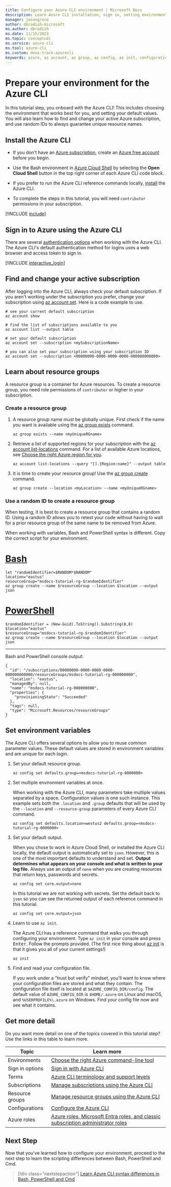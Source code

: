 ```yaml
---
title: Configure your Azure CLI environment | Microsoft Docs
description: Learn Azure CLI installation, sign in, setting environment variables, and creating Azure resources containing a random ID.
manager: jasongroce
author: dbradish-microsoft
ms.author: dbradish
ms.date: 11/15/2023
ms.topic: conceptual
ms.service: azure-cli
ms.tool: azure-cli
ms.custom: devx-track-azurecli
keywords: azure, az account, az group, az config, az init, configuration
---
```

# Prepare your environment for the Azure CLI

In this tutorial step, you onboard with the Azure CLI! This includes choosing the environment that works best for you, and setting your default values. You will also learn how to find and change your active Azure subscription, and use random IDs to always guarantee unique resource names.

## Install the Azure CLI

* If you don't have an [Azure subscription](/azure/guides/developer/azure-developer-guide#understanding-accounts-subscriptions-and-billing), create an [Azure free account](https://azure.microsoft.com/free/?ref=microsoft.com&utm_source=microsoft.com&utm_medium=docs&utm_campaign=visualstudio) before you begin.

* Use the Bash environment in [Azure Cloud Shell](/azure/cloud-shell/overview) by selecting the **Open Cloud Shell** button in the top right corner of each Azure CLI code block.

* If you prefer to run the Azure CLI reference commands locally, [install](/cli/azure/install-azure-cli) the Azure CLI.

* To complete the steps in this tutorial, you will need `contributor` permissions in your subscription.

[!INCLUDE [include](./includes/current-version.md)]

## Sign in to Azure using the Azure CLI

There are several [authentication options](./authenticate-azure-cli.md) when working with the Azure CLI. The Azure CLI's default authentication method for logins uses a web browser and access token to sign in.

[!INCLUDE [interactive_login](includes/interactive-login.md)]

## Find and change your active subscription

After logging into the Azure CLI, always check your default subscription. If you aren't working under the subscription you prefer, change your subscription using [az account set](/cli/azure/account#az-account-set). Here is a code example to use.

```azurecli-interactive
# see your current default subscription
az account show

# find the list of subscriptions available to you
az account list --output table

# set your default subscription
az account set --subscription <mySubscriptionName>

# you can also set your subscription using your subscription ID
az account set --subscription <00000000-0000-0000-0000-000000000000>
```

## Learn about resource groups

A resource group is a container for Azure resources. To create a resource group, you need role permissions of `contributor` or higher in your subscription.

### Create a resource group

1. A resource group name must be globally unique. First check if the name you want is available using the [az group exists](/cli/azure/group#az-group-exists) command.

   ```azurecli-interactive
   az group exists --name <myUniqueRGname>
   ```

1. Retrieve a list of supported regions for your subscription with the [az account list-locations](/cli/azure/account#az-account-list-locations) command. For a list of available Azure locations, see [Choose the right Azure region for you](https://azure.microsoft.com/explore/global-infrastructure/geographies/#overview).

   ```azurecli-interactive
   az account list-locations --query "[].{Region:name}" --output table
   ```

1. It is time to create your resource group! Use the [az group create](/cli/azure/group#az-group-create) command.

   ```azurecli-interactive
   az group create --location <myLocation> --name <myUniqueRGname>
   ```

### Use a random ID to create a resource group

When testing, it is best to create a resource group that contains a random ID. Using a random ID allows you to retest your code without having to wait for a prior resource group of the same name to be removed from Azure. 

When working with variables, Bash and PowerShell syntax is different. Copy the correct script for your environment.

# [Bash](#tab/bash)

```azurecli-interactive
let "randomIdentifier=$RANDOM*$RANDOM"
location="eastus"
resourceGroup="msdocs-tutorial-rg-$randomIdentifier"
az group create --name $resourceGroup --location $location --output json
```

# [PowerShell](#tab/powershell)

```azurecli-interactive
$randomIdentifier = (New-Guid).ToString().Substring(0,8)
$location="eastus"
$resourceGroup="msdocs-tutorial-rg-$randomIdentifier"
az group create --name $resourceGroup --location $location --output json
```

---

Bash and PowerShell console output:

```output
{
  "id": "/subscriptions/00000000-0000-0000-0000-000000000000/resourceGroups/msdocs-tutorial-rg-000000000",
  "location": "eastus",
  "managedBy": null,
  "name": "msdocs-tutorial-rg-000000000",
  "properties": {
    "provisioningState": "Succeeded"
  },
  "tags": null,
  "type": "Microsoft.Resources/resourceGroups"
}
```

## Set environment variables

The Azure CLI offers several options to allow you to reuse common parameter values. These default values are stored in environment variables and are unique for each login.

1. Set your default resource group.

   ```azurecli-interactive
   az config set defaults.group=<msdocs-tutorial-rg-0000000>
   ```

1. Set multiple environment variables at once.

   When working with the Azure CLI, many parameters take multiple values separated by a space. Configuration values is one such instance. This example sets both the `.location` and `.group` defaults that will be used by the `--location` and `--resource-group` parameters of every Azure CLI command.

   ```azurecli-interactive
   az config set defaults.location=westus2 defaults.group=<msdocs-tutorial-rg-0000000>
   ```

1. Set your default output.

   When you chose to work in Azure Cloud Shell, or installed the Azure CLI locally, the default output is automatically set to `json`.  However, this is one of the most important defaults to understand and set.  **Output determines what appears on your console and what is written to your log file.** Always use an output of `none` when you are creating resources that return keys, passwords and secrets.

   ```azurecli-interactive
   az config set core.output=none
   ```

   In this tutorial we are not working with secrets.  Set the default back to `json` so you can see the returned output of each reference command in this tutorial.

   ```azurecli-interactive
   az config set core.output=json
   ```

1. Learn to use `az init`.

   The Azure CLI has a reference command that walks you through configuring your environment. Type `az init` in your console and press <kbd>Enter</kbd>.  Follow the prompts provided. (The first nice thing about [az init](/cli/azure/reference-index#az-init) is that it gives you all of your current settings!)

   ```azurecli-interactive
   az init
   ```

1. Find and read your configuration file.

   If you work under a "trust but verify" mindset, you'll want to know where your configuration files are stored and what they contain.  The configuration file itself is located at `$AZURE_CONFIG_DIR/config`. The default value of `AZURE_CONFIG_DIR` is `$HOME/.azure` on Linux and macOS, and `%USERPROFILE%\.azure` on Windows. Find your config file now and see what it contains.

## Get more detail

Do you want more detail on one of the topics covered in this tutorial step? Use the links in this table to learn more.

|Topic| Learn more|
|-|-|
| Environments | [Choose the right Azure command-line tool](./choose-the-right-azure-command-line-tool.md)
| Sign in options | [Sign in with Azure CLI](authenticate-azure-cli.md)
| Terms | [Azure CLI terminology and support levels](reference-types-and-status.md) |
| Subscriptions | [Manage subscriptions using the Azure CLI](manage-azure-subscriptions-azure-cli.md)
| Resource groups | [Manage resource groups using the Azure CLI](manage-azure-groups-azure-cli.md)
| Configurations | [Configure the Azure CLI](azure-cli-configuration.md)
| Azure roles | [Azure roles, Microsoft Entra roles, and classic subscription administrator roles](/azure/role-based-access-control/rbac-and-directory-admin-roles)

## Next Step

Now that you've learned how to configure your environment, proceed to the next step to learn the scripting differences between Bash, PowerShell and Cmd.

> [!div class="nextstepaction"]
> [Learn Azure CLI syntax differences in Bash, PowerShell and Cmd](./get-started-tutorial-2-environment-syntax.md)
